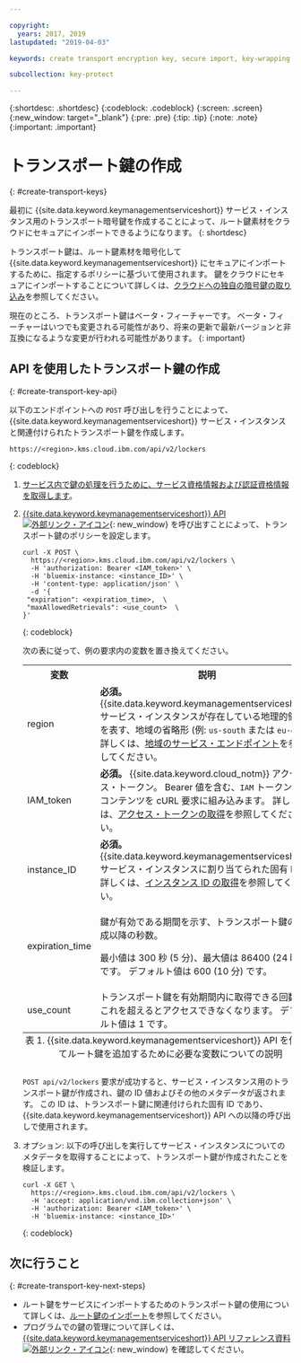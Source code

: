 ```yaml
---

copyright:
  years: 2017, 2019
lastupdated: "2019-04-03"

keywords: create transport encryption key, secure import, key-wrapping key, transport key API examples

subcollection: key-protect

---
```


{:shortdesc: .shortdesc}
{:codeblock: .codeblock}
{:screen: .screen}
{:new_window: target="_blank"}
{:pre: .pre}
{:tip: .tip}
{:note: .note}
{:important: .important}

# トランスポート鍵の作成
{: #create-transport-keys}

最初に {{site.data.keyword.keymanagementserviceshort}} サービス・インスタンス用のトランスポート暗号鍵を作成することによって、ルート鍵素材をクラウドにセキュアにインポートできるようになります。
{: shortdesc}

トランスポート鍵は、ルート鍵素材を暗号化して {{site.data.keyword.keymanagementserviceshort}} にセキュアにインポートするために、指定するポリシーに基づいて使用されます。 鍵をクラウドにセキュアにインポートすることについて詳しくは、[クラウドへの独自の暗号鍵の取り込み](/docs/services/key-protect/concepts?topic=key-protect-importing-keys)を参照してください。

現在のところ、トランスポート鍵はベータ・フィーチャーです。 ベータ・フィーチャーはいつでも変更される可能性があり、将来の更新で最新バージョンと非互換になるような変更が行われる可能性があります。
{: important}

## API を使用したトランスポート鍵の作成
{: #create-transport-key-api}

以下のエンドポイントへの `POST` 呼び出しを行うことによって、{{site.data.keyword.keymanagementserviceshort}} サービス・インスタンスと関連付けられたトランスポート鍵を作成します。

```
https://<region>.kms.cloud.ibm.com/api/v2/lockers
```
{: codeblock}

1. [サービス内で鍵の処理を行うために、サービス資格情報および認証資格情報を取得します](/docs/services/key-protect?topic=key-protect-set-up-api)。

2. [{{site.data.keyword.keymanagementserviceshort}} API ![外部リンク・アイコン](../../icons/launch-glyph.svg "外部リンク・アイコン")](https://{DomainName}/apidocs/key-protect){: new_window} を呼び出すことによって、トランスポート鍵のポリシーを設定します。

    ```cURL
    curl -X POST \
      https://<region>.kms.cloud.ibm.com/api/v2/lockers \
      -H 'authorization: Bearer <IAM_token>' \
      -H 'bluemix-instance: <instance_ID>' \
      -H 'content-type: application/json' \
      -d '{
     "expiration": <expiration_time>,  \
     "maxAllowedRetrievals": <use_count>  \
    }'
    ```
    {: codeblock}

    次の表に従って、例の要求内の変数を置き換えてください。

      <table>
        <tr>
          <th>変数</th>
          <th>説明</th>
        </tr>
        <tr>
          <td><varname>region</varname></td>
          <td><strong>必須。</strong> {{site.data.keyword.keymanagementserviceshort}} サービス・インスタンスが存在している地理的領域を表す、地域の省略形 (例: <code>us-south</code> または <code>eu-gb</code>)。 詳しくは、<a href="/docs/services/key-protect?topic=key-protect-regions#endpoints">地域のサービス・エンドポイント</a>を参照してください。</td>
        </tr>
        <tr>
          <td><varname>IAM_token</varname></td>
          <td><strong>必須。</strong> {{site.data.keyword.cloud_notm}} アクセス・トークン。 Bearer 値を含む、<code>IAM</code> トークンの全コンテンツを cURL 要求に組み込みます。 詳しくは、<a href="/docs/services/key-protect?topic=key-protect-retrieve-access-token">アクセス・トークンの取得</a>を参照してください。</td>
        </tr>
        <tr>
          <td><varname>instance_ID</varname></td>
          <td><strong>必須。</strong> {{site.data.keyword.keymanagementserviceshort}} サービス・インスタンスに割り当てられた固有 ID。 詳しくは、<a href="/docs/services/key-protect?topic=key-protect-retrieve-instance-ID">インスタンス ID の取得</a>を参照してください。</td>
        </tr>
        <tr>
          <td><varname>expiration_time</varname></td>
          <td>
            <p>鍵が有効である期間を示す、トランスポート鍵の作成以降の秒数。</p>
            <p>最小値は 300 秒 (5 分)、最大値は 86400 (24 時間) です。 デフォルト値は 600 (10 分) です。</p>
          </td>
        </tr>
        <tr>
          <td><varname>use_count</varname></td>
          <td>トランスポート鍵を有効期間内に取得できる回数。これを超えるとアクセスできなくなります。 デフォルト値は 1 です。</td>
        </tr>
          <caption style="caption-side:bottom;">表 1. {{site.data.keyword.keymanagementserviceshort}} API を使用してルート鍵を追加するために必要な変数についての説明</caption>
      </table>

    `POST api/v2/lockers` 要求が成功すると、サービス・インスタンス用のトランスポート鍵が作成され、鍵の ID 値およびその他のメタデータが返されます。 この ID は、トランスポート鍵に関連付けられた固有 ID であり、{{site.data.keyword.keymanagementserviceshort}} API への以降の呼び出しで使用されます。

3. オプション: 以下の呼び出しを実行してサービス・インスタンスについてのメタデータを取得することによって、トランスポート鍵が作成されたことを検証します。

    ```cURL
    curl -X GET \
      https://<region>.kms.cloud.ibm.com/api/v2/lockers \
      -H 'accept: application/vnd.ibm.collection+json' \
      -H 'authorization: Bearer <IAM_token>' \
      -H 'bluemix-instance: <instance_ID>'
    ```
    {: codeblock}

## 次に行うこと
{: #create-transport-key-next-steps}

- ルート鍵をサービスにインポートするためのトランスポート鍵の使用について詳しくは、[ルート鍵のインポート](/docs/services/key-protect?topic=key-protect-import-root-keys)を参照してください。
- プログラムでの鍵の管理について詳しくは、[{{site.data.keyword.keymanagementserviceshort}} API リファレンス資料 ![外部リンク・アイコン](../../icons/launch-glyph.svg "外部リンク・アイコン")](https://{DomainName}/apidocs/key-protect){: new_window} を確認してください。
